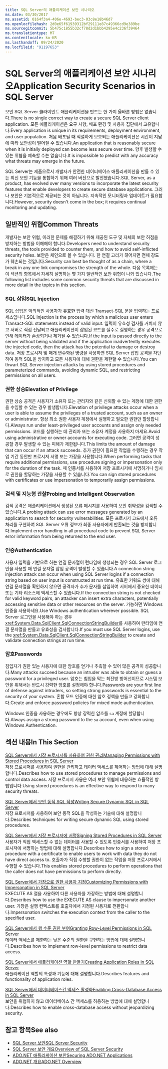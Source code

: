 ```yaml
---
title: SQL Server의 애플리케이션 보안 시나리오
ms.date: 03/30/2017
ms.assetid: 0164f3a4-406e-4693-bec3-03c8e18b46d7
ms.openlocfilehash: 2d0e65f61939312bf29111e87c49366cd9e389be
ms.sourcegitcommit: 5b475c1855b32cf78d2d1bbb4295e4c236f39464
ms.translationtype: MT
ms.contentlocale: ko-KR
ms.lasthandoff: 09/24/2020
ms.locfileid: "91197653"
---
```

# <a name="application-security-scenarios-in-sql-server"></a><span data-ttu-id="0fd7e-102">SQL Server의 애플리케이션 보안 시나리오</span><span class="sxs-lookup"><span data-stu-id="0fd7e-102">Application Security Scenarios in SQL Server</span></span>

<span data-ttu-id="0fd7e-103">보안 SQL Server 클라이언트 애플리케이션을 만드는 한 가지 올바른 방법은 없습니다.</span><span class="sxs-lookup"><span data-stu-id="0fd7e-103">There is no single correct way to create a secure SQL Server client application.</span></span> <span data-ttu-id="0fd7e-104">모든 애플리케이션은 요구 사항, 배포 환경 및 사용자 집단에서 고유합니다.</span><span class="sxs-lookup"><span data-stu-id="0fd7e-104">Every application is unique in its requirements, deployment environment, and user population.</span></span> <span data-ttu-id="0fd7e-105">처음 배포될 때 적절하게 보호되는 애플리케이션은 시간이 지남에 따라 보안성이 떨어질 수 있습니다.</span><span class="sxs-lookup"><span data-stu-id="0fd7e-105">An application that is reasonably secure when it is initially deployed can become less secure over time.</span></span> <span data-ttu-id="0fd7e-106">향후 발생할 수 있는 위협을 예측할 수는 없습니다.</span><span class="sxs-lookup"><span data-stu-id="0fd7e-106">It is impossible to predict with any accuracy what threats may emerge in the future.</span></span>  
  
 <span data-ttu-id="0fd7e-107">SQL Server는 제품으로서 개발자가 안전한 데이터베이스 애플리케이션을 만들 수 있는 최신 보안 기능을 통합하기 위해 여러 버전으로 발전했습니다.</span><span class="sxs-lookup"><span data-stu-id="0fd7e-107">SQL Server, as a product, has evolved over many versions to incorporate the latest security features that enable developers to create secure database applications.</span></span> <span data-ttu-id="0fd7e-108">그러나 보안은 기본적으로 제공되는 것이 아닙니다. 지속적인 모니터링과 업데이트가 필요합니다.</span><span class="sxs-lookup"><span data-stu-id="0fd7e-108">However, security doesn't come in the box; it requires continual monitoring and updating.</span></span>  
  
## <a name="common-threats"></a><span data-ttu-id="0fd7e-109">일반적인 위협</span><span class="sxs-lookup"><span data-stu-id="0fd7e-109">Common Threats</span></span>  

 <span data-ttu-id="0fd7e-110">개발자는 보안 위협, 이러한 문제를 해결하기 위해 제공된 도구 및 자체의 보안 허점을 방지하는 방법을 이해해야 합니다.</span><span class="sxs-lookup"><span data-stu-id="0fd7e-110">Developers need to understand security threats, the tools provided to counter them, and how to avoid self-inflicted security holes.</span></span> <span data-ttu-id="0fd7e-111">보안은 체인으로 볼 수 있습니다. 한 연결 고리가 끊어지면 전체 강도가 훼손되는 것입니다.</span><span class="sxs-lookup"><span data-stu-id="0fd7e-111">Security can best be thought of as a chain, where a break in any one link compromises the strength of the whole.</span></span> <span data-ttu-id="0fd7e-112">다음 목록에는 이 섹션의 항목에서 자세히 설명하는 몇 가지 일반적인 보안 위협이 나와 있습니다.</span><span class="sxs-lookup"><span data-stu-id="0fd7e-112">The following list includes some common security threats that are discussed in more detail in the topics in this section.</span></span>  
  
### <a name="sql-injection"></a><span data-ttu-id="0fd7e-113">SQL 삽입</span><span class="sxs-lookup"><span data-stu-id="0fd7e-113">SQL Injection</span></span>  

 <span data-ttu-id="0fd7e-114">SQL 삽입은 악의적인 사용자가 유효한 입력 대신 Transact-SQL 문을 입력하는 프로세스입니다.</span><span class="sxs-lookup"><span data-stu-id="0fd7e-114">SQL Injection is the process by which a malicious user enters Transact-SQL statements instead of valid input.</span></span> <span data-ttu-id="0fd7e-115">입력이 유효성 검사를 거치지 않고 서버로 직접 전달되고 애플리케이션이 삽입된 코드를 실수로 실행하는 경우 공격으로 인해 데이터가 손상되거나 제거될 수 있습니다.</span><span class="sxs-lookup"><span data-stu-id="0fd7e-115">If the input is passed directly to the server without being validated and if the application inadvertently executes the injected code, then the attack has the potential to damage or destroy data.</span></span> <span data-ttu-id="0fd7e-116">저장 프로시저 및 매개 변수화된 명령을 사용하면 SQL Server 삽입 공격을 차단하여 동적 SQL을 방지하고 모든 사용자에 대해 권한을 제한할 수 있습니다.</span><span class="sxs-lookup"><span data-stu-id="0fd7e-116">You can thwart SQL Server injection attacks by using stored procedures and parameterized commands, avoiding dynamic SQL, and restricting permissions on all users.</span></span>  
  
### <a name="elevation-of-privilege"></a><span data-ttu-id="0fd7e-117">권한 상승</span><span class="sxs-lookup"><span data-stu-id="0fd7e-117">Elevation of Privilege</span></span>  

 <span data-ttu-id="0fd7e-118">권한 상승 공격은 사용자가 소유자 또는 관리자와 같은 신뢰할 수 있는 계정에 대한 권한을 수임할 수 있는 경우 발생합니다.</span><span class="sxs-lookup"><span data-stu-id="0fd7e-118">Elevation of privilege attacks occur when a user is able to assume the privileges of a trusted account, such as an owner or administrator.</span></span> <span data-ttu-id="0fd7e-119">항상 최소 권한 사용자 계정에서 실행하고 필요한 권한만 할당합니다.</span><span class="sxs-lookup"><span data-stu-id="0fd7e-119">Always run under least-privileged user accounts and assign only needed permissions.</span></span> <span data-ttu-id="0fd7e-120">코드를 실행하는 데 관리자 또는 소유자 계정을 사용하지 마세요.</span><span class="sxs-lookup"><span data-stu-id="0fd7e-120">Avoid using administrative or owner accounts for executing code.</span></span> <span data-ttu-id="0fd7e-121">그러면 공격이 성공할 경우 발생할 수 있는 피해가 제한됩니다.</span><span class="sxs-lookup"><span data-stu-id="0fd7e-121">This limits the amount of damage that can occur if an attack succeeds.</span></span> <span data-ttu-id="0fd7e-122">추가 권한이 필요한 작업을 수행하는 경우 작업 기간 동안만 프로시저 서명 또는 가장을 사용합니다.</span><span class="sxs-lookup"><span data-stu-id="0fd7e-122">When performing tasks that require additional permissions, use procedure signing or impersonation only for the duration of the task.</span></span> <span data-ttu-id="0fd7e-123">때 인증서를 사용하여 저장 프로시저에 서명하거나 임시로 권한을 할당하는 가장을 사용할 수 있습니다.</span><span class="sxs-lookup"><span data-stu-id="0fd7e-123">You can sign stored procedures with certificates or use impersonation to temporarily assign permissions.</span></span>  
  
### <a name="probing-and-intelligent-observation"></a><span data-ttu-id="0fd7e-124">검색 및 지능형 관찰</span><span class="sxs-lookup"><span data-stu-id="0fd7e-124">Probing and Intelligent Observation</span></span>  

 <span data-ttu-id="0fd7e-125">검색 공격은 애플리케이션에서 생성된 오류 메시지를 사용하여 보안 취약성을 검색할 수 있습니다.</span><span class="sxs-lookup"><span data-stu-id="0fd7e-125">A probing attack can use error messages generated by an application to search for security vulnerabilities.</span></span> <span data-ttu-id="0fd7e-126">모든 프로시저 코드에서 오류 처리를 구현하여 SQL Server 오류 정보가 최종 사용자에게 반환되는 것을 방지합니다.</span><span class="sxs-lookup"><span data-stu-id="0fd7e-126">Implement error handling in all procedural code to prevent SQL Server error information from being returned to the end user.</span></span>  
  
### <a name="authentication"></a><span data-ttu-id="0fd7e-127">인증</span><span class="sxs-lookup"><span data-stu-id="0fd7e-127">Authentication</span></span>  

 <span data-ttu-id="0fd7e-128">사용자 입력을 기반으로 하는 연결 문자열이 런타임에 생성되는 경우 SQL Server 로그인을 사용할 때 연결 문자열 삽입 공격이 발생할 수 있습니다.</span><span class="sxs-lookup"><span data-stu-id="0fd7e-128">A connection string injection attack can occur when using SQL Server logins if a connection string based on user input is constructed at run time.</span></span> <span data-ttu-id="0fd7e-129">유효한 키워드 쌍에 대해 연결 문자열을 확인하지 않으면 공격자가 추가 문자를 삽입하여 서버에서 중요한 데이터 또는 기타 리소스에 액세스할 수 있습니다.</span><span class="sxs-lookup"><span data-stu-id="0fd7e-129">If the connection string is not checked for valid keyword pairs, an attacker can insert extra characters, potentially accessing sensitive data or other resources on the server.</span></span> <span data-ttu-id="0fd7e-130">가능하면 Windows 인증을 사용하세요.</span><span class="sxs-lookup"><span data-stu-id="0fd7e-130">Use Windows authentication wherever possible.</span></span> <span data-ttu-id="0fd7e-131">SQL Server 로그인을 사용해야 하는 경우 <xref:System.Data.SqlClient.SqlConnectionStringBuilder>를 사용하여 런타임에 연결 문자열을 만들고 유효성을 검사합니다.</span><span class="sxs-lookup"><span data-stu-id="0fd7e-131">If you must use SQL Server logins, use the <xref:System.Data.SqlClient.SqlConnectionStringBuilder> to create and validate connection strings at run time.</span></span>  
  
### <a name="passwords"></a><span data-ttu-id="0fd7e-132">암호</span><span class="sxs-lookup"><span data-stu-id="0fd7e-132">Passwords</span></span>  

 <span data-ttu-id="0fd7e-133">침입자가 권한 있는 사용자에 대한 암호를 얻거나 추측할 수 있어 많은 공격이 성공합니다.</span><span class="sxs-lookup"><span data-stu-id="0fd7e-133">Many attacks succeed because an intruder was able to obtain or guess a password for a privileged user.</span></span> <span data-ttu-id="0fd7e-134">암호는 침입을 막는 최전방 방어선이므로 시스템 보안을 위해서는 반드시 강력한 암호를 설정해야 합니다.</span><span class="sxs-lookup"><span data-stu-id="0fd7e-134">Passwords are your first line of defense against intruders, so setting strong passwords is essential to the security of your system.</span></span> <span data-ttu-id="0fd7e-135">혼합 모드 인증에 대한 암호 정책을 만들고 강화합니다.</span><span class="sxs-lookup"><span data-stu-id="0fd7e-135">Create and enforce password policies for mixed mode authentication.</span></span>  
  
 <span data-ttu-id="0fd7e-136">Windows 인증을 사용하는 경우에도 항상 강력한 암호를 `sa` 계정에 할당합니다.</span><span class="sxs-lookup"><span data-stu-id="0fd7e-136">Always assign a strong password to the `sa` account, even when using Windows Authentication.</span></span>  
  
## <a name="in-this-section"></a><span data-ttu-id="0fd7e-137">섹션 내용</span><span class="sxs-lookup"><span data-stu-id="0fd7e-137">In This Section</span></span>  

 [<span data-ttu-id="0fd7e-138">SQL Server에서 저장 프로시저를 사용하여 권한 관리</span><span class="sxs-lookup"><span data-stu-id="0fd7e-138">Managing Permissions with Stored Procedures in SQL Server</span></span>](managing-permissions-with-stored-procedures-in-sql-server.md)  
 <span data-ttu-id="0fd7e-139">저장 프로시저를 사용하여 권한을 관리하고 데이터 액세스를 제어하는 방법에 대해 설명합니다.</span><span class="sxs-lookup"><span data-stu-id="0fd7e-139">Describes how to use stored procedures to manage permissions and control data access.</span></span> <span data-ttu-id="0fd7e-140">저장 프로시저 사용은 여러 보안 위협에 대응하는 효율적인 방법입니다.</span><span class="sxs-lookup"><span data-stu-id="0fd7e-140">Using stored procedures is an effective way to respond to many security threats.</span></span>  
  
 [<span data-ttu-id="0fd7e-141">SQL Server에서 보안 동적 SQL 작성</span><span class="sxs-lookup"><span data-stu-id="0fd7e-141">Writing Secure Dynamic SQL in SQL Server</span></span>](writing-secure-dynamic-sql-in-sql-server.md)  
 <span data-ttu-id="0fd7e-142">저장 프로시저를 사용하여 보안 동적 SQL을 작성하는 기술에 대해 설명합니다.</span><span class="sxs-lookup"><span data-stu-id="0fd7e-142">Describes techniques for writing secure dynamic SQL using stored procedures.</span></span>  
  
 [<span data-ttu-id="0fd7e-143">SQL Server에서 저장 프로시저에 서명</span><span class="sxs-lookup"><span data-stu-id="0fd7e-143">Signing Stored Procedures in SQL Server</span></span>](signing-stored-procedures-in-sql-server.md)  
 <span data-ttu-id="0fd7e-144">사용자가 직접 액세스할 수 없는 데이터를 사용할 수 있도록 인증서를 사용하여 저장 프로시저에 서명하는 방법에 대해 설명합니다.</span><span class="sxs-lookup"><span data-stu-id="0fd7e-144">Describes how to sign a stored procedure with a certificate to enable users to work with data they do not have direct access to.</span></span> <span data-ttu-id="0fd7e-145">호출자가 직접 수행할 권한이 없는 작업을 저장 프로시저에서 수행할 수 있습니다.</span><span class="sxs-lookup"><span data-stu-id="0fd7e-145">This enables stored procedures to perform operations that the caller does not have permissions to perform directly.</span></span>  
  
 [<span data-ttu-id="0fd7e-146">SQL Server에서 가장으로 권한 사용자 지정</span><span class="sxs-lookup"><span data-stu-id="0fd7e-146">Customizing Permissions with Impersonation in SQL Server</span></span>](customizing-permissions-with-impersonation-in-sql-server.md)  
 <span data-ttu-id="0fd7e-147">EXECUTE AS 절을 사용하여 다른 사용자를 가장하는 방법에 대해 설명합니다.</span><span class="sxs-lookup"><span data-stu-id="0fd7e-147">Describes how to use the EXECUTE AS clause to impersonate another user.</span></span> <span data-ttu-id="0fd7e-148">가장은 실행 컨텍스트를 호출자에서 지정된 사용자로 전환합니다.</span><span class="sxs-lookup"><span data-stu-id="0fd7e-148">Impersonation switches the execution context from the caller to the specified user.</span></span>  
  
 [<span data-ttu-id="0fd7e-149">SQL Server에서 행 수준 권한 부여</span><span class="sxs-lookup"><span data-stu-id="0fd7e-149">Granting Row-Level Permissions in SQL Server</span></span>](granting-row-level-permissions-in-sql-server.md)  
 <span data-ttu-id="0fd7e-150">데이터 액세스를 제한하는 낮은 수준의 권한을 구현하는 방법에 대해 설명합니다.</span><span class="sxs-lookup"><span data-stu-id="0fd7e-150">Describes how to implement row-level permissions to restrict data access.</span></span>  
  
 [<span data-ttu-id="0fd7e-151">SQL Server에서 애플리케이션 역할 만들기</span><span class="sxs-lookup"><span data-stu-id="0fd7e-151">Creating Application Roles in SQL Server</span></span>](creating-application-roles-in-sql-server.md)  
 <span data-ttu-id="0fd7e-152">애플리케이션 역할의 특성과 기능에 대해 설명합니다.</span><span class="sxs-lookup"><span data-stu-id="0fd7e-152">Describes features and functionality of application roles.</span></span>  
  
 [<span data-ttu-id="0fd7e-153">SQL Server에서 데이터베이스간 액세스 활성화</span><span class="sxs-lookup"><span data-stu-id="0fd7e-153">Enabling Cross-Database Access in SQL Server</span></span>](enabling-cross-database-access-in-sql-server.md)  
 <span data-ttu-id="0fd7e-154">보안을 위협하지 않고 데이터베이스 간 액세스를 허용하는 방법에 대해 설명합니다.</span><span class="sxs-lookup"><span data-stu-id="0fd7e-154">Describes how to enable cross-database access without jeopardizing security.</span></span>  
  
## <a name="see-also"></a><span data-ttu-id="0fd7e-155">참고 항목</span><span class="sxs-lookup"><span data-stu-id="0fd7e-155">See also</span></span>

- [<span data-ttu-id="0fd7e-156">SQL Server 보안</span><span class="sxs-lookup"><span data-stu-id="0fd7e-156">SQL Server Security</span></span>](sql-server-security.md)
- [<span data-ttu-id="0fd7e-157">SQL Server 보안 개요</span><span class="sxs-lookup"><span data-stu-id="0fd7e-157">Overview of SQL Server Security</span></span>](overview-of-sql-server-security.md)
- [<span data-ttu-id="0fd7e-158">ADO.NET 애플리케이션 보안</span><span class="sxs-lookup"><span data-stu-id="0fd7e-158">Securing ADO.NET Applications</span></span>](../securing-ado-net-applications.md)
- [<span data-ttu-id="0fd7e-159">ADO.NET 개요</span><span class="sxs-lookup"><span data-stu-id="0fd7e-159">ADO.NET Overview</span></span>](../ado-net-overview.md)
